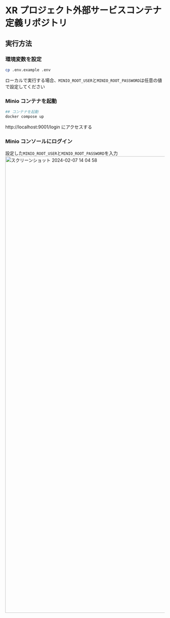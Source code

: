 # XR プロジェクト外部サービスコンテナ定義リポジトリ

## 実行方法

### 環境変数を設定

```bash
cp .env.example .env
```

ローカルで実行する場合、`MINIO_ROOT_USER`と`MINIO_ROOT_PASSWORD`は任意の値で設定してください

### Minio コンテナを起動

```bash
## コンテナを起動
docker compose up
```

http://localhost:9001/login にアクセスする

### Minio コンソールにログイン
設定した`MINIO_ROOT_USER`と`MINIO_ROOT_PASSWORD`を入力
<img width="1440" alt="スクリーンショット 2024-02-07 14 04 58" src="https://github.com/kajiLabTeam/xr-project-backend/assets/89134459/82ee64d2-9877-4573-acfe-8408ffa16907">
